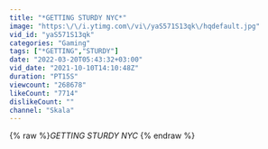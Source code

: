 ```yaml
---
title: "*GETTING STURDY NYC*"
image: "https:\/\/i.ytimg.com\/vi\/yaS571S13qk\/hqdefault.jpg"
vid_id: "yaS571S13qk"
categories: "Gaming"
tags: ["*GETTING","STURDY"]
date: "2022-03-20T05:43:32+03:00"
vid_date: "2021-10-10T14:10:48Z"
duration: "PT15S"
viewcount: "268678"
likeCount: "7714"
dislikeCount: ""
channel: "Skala"
---
```

{% raw %}*GETTING STURDY NYC* {% endraw %}
